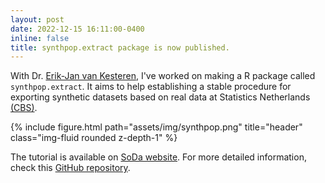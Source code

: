 ```yaml
---
layout: post
date: 2022-12-15 16:11:00-0400
inline: false
title: synthpop.extract package is now published.
---
```


With Dr. <a href="https://erikjanvankesteren.nl/">Erik-Jan van Kesteren</a>, I've worked on making a R package called `synthpop.extract`. It aims to help establishing a stable procedure for exporting synthetic datasets based on real data at Statistics Netherlands <a href="https://www.cbs.nl/en-gb">(CBS)</a>.

{% include figure.html path="assets/img/synthpop.png" title="header" class="img-fluid rounded z-depth-1" %}

The tutorial is available on <a href="https://odissei-soda.nl/tutorials/post-3/">SoDa website</a>. 
For more detailed information, check this <a href="https://github.com/sodascience/synthpop.extract">GitHub repository</a>.